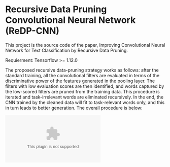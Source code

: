 # Recursive Data Pruning Convolutional Neural Network (ReDP-CNN)
This project is the source code of the paper, Improving Convolutional Neural Network for Text Classification by Recursive Data Pruning.

Requierment: Tensorflow >= 1.12.0

The proposed recursive data-pruning strategy works as follows: after the standard training, all the convolutional filters are evaluated in terms of the discriminative power of the features generated in the pooling layer. The filters with low evaluation scores are then identified, and words captured by the low-scored filters are pruned from the training data. This procedure is iterated and task-irrelevant words are eliminated recursively. In the end, the CNN trained by the cleaned data will fit to task-relevant words only, and this in turn leads to better generation. The overall procedure is below:

![image](http://github.com/RickyKDP/Recursive-Data-Pruning-CNN/overall.eps)

